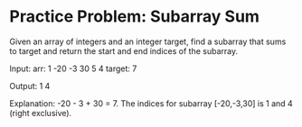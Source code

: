# Practice Problem: Subarray Sum

Given an array of integers and an integer target, find a subarray that sums to target and return the start and end indices of the subarray.

Input: arr: 1 -20 -3 30 5 4 target: 7

Output: 1 4

Explanation: -20 - 3 + 30 = 7. The indices for subarray [-20,-3,30] is 1 and 4 (right exclusive).